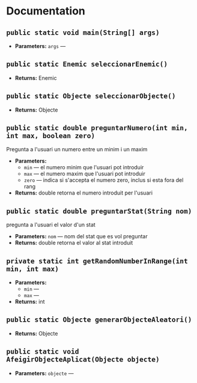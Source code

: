 # Documentation

## `public static void main(String[] args)`

 * **Parameters:** `args` — 

## `public static Enemic seleccionarEnemic()`

 * **Returns:** Enemic

## `public static Objecte seleccionarObjecte()`

 * **Returns:** Objecte

## `public static double preguntarNumero(int min, int max, boolean zero)`

Pregunta a l'usuari un numero entre un minim i un maxim

 * **Parameters:**
   * `min` — el numero minim que l'usuari pot introduir
   * `max` — el numero maxim que l'usuari pot introduir
   * `zero` — indica si s'accepta el numero zero, inclus si esta fora del rang
 * **Returns:** double retorna el numero introduit per l'usuari

## `public static double preguntarStat(String nom)`

pregunta a l'usuari el valor d'un stat

 * **Parameters:** `nom` — nom del stat que es vol preguntar
 * **Returns:** double retorna el valor al stat introduit

## `private static int getRandomNumberInRange(int min, int max)`

 * **Parameters:**
   * `min` — 
   * `max` — 
 * **Returns:** int

## `public static Objecte generarObjecteAleatori()`

 * **Returns:** Objecte

## `public static void AfeigirObjecteAplicat(Objecte objecte)`

 * **Parameters:** `objecte` — 